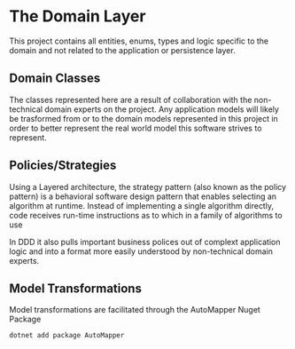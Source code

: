 ﻿# The Domain Layer

This project contains all entities, enums, types and logic specific to the domain and not related to the application or persistence layer.

## Domain Classes

The classes represented here are a result of collaboration with the non-technical domain experts on the project. Any application models will likely be trasformed from or to the domain models represented in this project in order to better represent the real world model this software strives to represent.

## Policies/Strategies

Using a Layered architecture, the strategy pattern (also known as the policy pattern) is a behavioral software design pattern that enables selecting an algorithm at runtime. Instead of implementing a single algorithm directly, code receives run-time instructions as to which in a family of algorithms to use

In DDD it also pulls important business polices out of complext application logic and into a format more easily understood by non-technical domain experts. 

## Model Transformations

Model transformations are facilitated through the AutoMapper Nuget Package

    dotnet add package AutoMapper